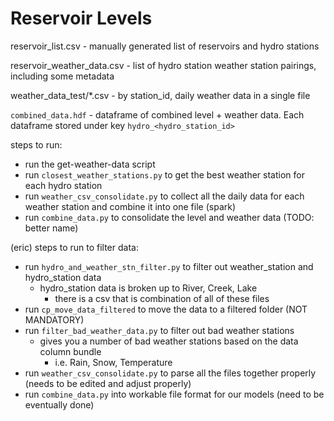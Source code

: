 # Reservoir Levels

reservoir\_list.csv - manually generated list of reservoirs and hydro stations

reservoir\_weather\_data.csv - list of hydro station weather station pairings, including some metadata

weather\_data\_test/\*.csv - by station\_id, daily weather data in a single file

`combined_data.hdf` - dataframe of combined level + weather data. Each dataframe stored under key `hydro_<hydro_station_id>`


steps to run:
- run the get-weather-data script
- run `closest_weather_stations.py` to get the best weather station for each hydro station
- run `weather_csv_consolidate.py` to collect all the daily data for each weather station and combine it into one file (spark)
- run `combine_data.py` to consolidate the level and weather data (TODO: better name)


(eric) steps to run to filter data: 
- run `hydro_and_weather_stn_filter.py` to filter out weather_station and hydro_station data 
    - hydro_station data is broken up to River, Creek, Lake 
        - there is a csv that is combination of all of these files 
- run `cp_move_data_filtered` to move the data to a filtered folder (NOT MANDATORY)
- run `filter_bad_weather_data.py` to filter out bad weather stations 
    - gives you a number of bad weather stations based on the data column bundle 
        - i.e. Rain, Snow, Temperature
- run `weather_csv_consolidate.py` to parse all the files together properly (needs to be edited and adjust properly)
- run `combine_data.py` into workable file format for our models (need to be eventually done)
